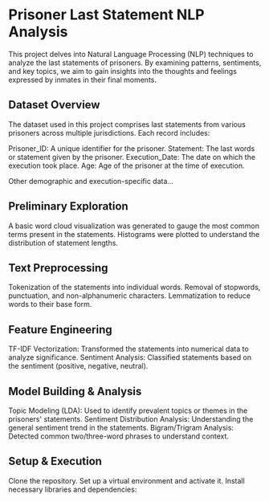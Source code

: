# Prisoner Last Statement NLP Analysis
This project delves into Natural Language Processing (NLP) techniques to analyze the last statements of prisoners. By examining patterns, sentiments, and key topics, we aim to gain insights into the thoughts and feelings expressed by inmates in their final moments.

## Dataset Overview
The dataset used in this project comprises last statements from various prisoners across multiple jurisdictions. Each record includes:

Prisoner_ID: A unique identifier for the prisoner.
Statement: The last words or statement given by the prisoner.
Execution_Date: The date on which the execution took place.
Age: Age of the prisoner at the time of execution.

Other demographic and execution-specific data...

## Preliminary Exploration
A basic word cloud visualization was generated to gauge the most common terms present in the statements.
Histograms were plotted to understand the distribution of statement lengths.

## Text Preprocessing
Tokenization of the statements into individual words.
Removal of stopwords, punctuation, and non-alphanumeric characters.
Lemmatization to reduce words to their base form.

## Feature Engineering
TF-IDF Vectorization: Transformed the statements into numerical data to analyze significance.
Sentiment Analysis: Classified statements based on the sentiment (positive, negative, neutral).

## Model Building & Analysis
Topic Modeling (LDA): Used to identify prevalent topics or themes in the prisoners' statements.
Sentiment Distribution Analysis: Understanding the general sentiment trend in the statements.
Bigram/Trigram Analysis: Detected common two/three-word phrases to understand context.

## Setup & Execution
Clone the repository.
Set up a virtual environment and activate it.
Install necessary libraries and dependencies:
